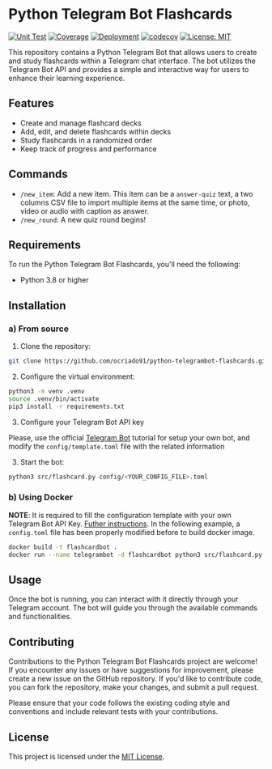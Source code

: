 # Python Telegram Bot Flashcards
[![Unit Test](https://github.com/ocriado91/python-telegrambot-flashcards/actions/workflows/unit_testing.yaml/badge.svg)](https://github.com/ocriado91/python-telegrambot-flashcards/actions/workflows/unit_testing.yaml)
[![Coverage](https://github.com/ocriado91/python-telegrambot-flashcards/actions/workflows/coverage.yaml/badge.svg)](https://github.com/ocriado91/python-telegrambot-flashcards/actions/workflows/coverage.yaml)
[![Deployment](https://github.com/ocriado91/python-telegrambot-flashcards/actions/workflows/deployment.yaml/badge.svg)](https://github.com/ocriado91/python-telegrambot-flashcards/actions/workflows/deployment.yaml)
[![codecov](https://codecov.io/gh/ocriado91/python-telegrambot-flashcards/branch/main/graph/badge.svg?token=bjdlYmQmOw)](https://codecov.io/gh/ocriado91/python-telegrambot-flashcards)
[![License: MIT](https://img.shields.io/badge/License-MIT-yellow.svg)](https://opensource.org/licenses/MIT)

This repository contains a Python Telegram Bot that allows users to create and study flashcards within a Telegram chat interface. The bot utilizes the Telegram Bot API and provides a simple and interactive way for users to enhance their learning experience.

## Features

- Create and manage flashcard decks
- Add, edit, and delete flashcards within decks
- Study flashcards in a randomized order
- Keep track of progress and performance

## Commands

- `/new_item`: Add a new item. This item can be a `answer-quiz` text, a two
  columns CSV file to import multiple items at the same time,
  or photo, video or audio with caption as answer.
- `/new_round`: A new quiz round begins!

## Requirements

To run the Python Telegram Bot Flashcards, you'll need the following:

- Python 3.8 or higher

## Installation

### a) From source

1. Clone the repository:

```bash
git clone https://github.com/ocriado91/python-telegrambot-flashcards.git
```
2. Configure the virtual environment:

```bash
python3 -m venv .venv
source .venv/bin/activate
pip3 install -r requirements.txt
```
3. Configure your Telegram Bot API key

Please, use the official [Telegram Bot](https://core.telegram.org/bots/tutorial) tutorial for setup your own bot, and modify
the `config/template.toml` file with the related information

3. Start the bot:
```bash
python3 src/flashcard.py config/<YOUR_CONFIG_FILE>.toml
```

### b) Using Docker

__NOTE__: It is required to fill the configuration template with your own Telegram Bot API Key. [Futher instructions](https://core.telegram.org/bots/features#botfather). In the following example, a `config.toml` file has been properly modified before to build docker image.

```bash
docker build -t flashcardbot .
docker run --name telegrambot -d flashcardbot python3 src/flashcard.py config/config.toml
```

## Usage
Once the bot is running, you can interact with it directly through your Telegram account. The bot will guide you through the available commands and functionalities.

## Contributing
Contributions to the Python Telegram Bot Flashcards project are welcome! If you encounter any issues or have suggestions for improvement, please create a new issue on the GitHub repository. If you'd like to contribute code, you can fork the repository, make your changes, and submit a pull request.

Please ensure that your code follows the existing coding style and conventions and include relevant tests with your contributions.

## License
This project is licensed under the [MIT License](https://opensource.org/license/mit/).